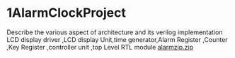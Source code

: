 # 1AlarmClockProject
Describe the various aspect of architecture and its verilog implementation LCD display driver ,LCD display Unit,time generator,Alarm Register ,Counter ,Key Register ,controller unit ,top Level RTL module
[alarmzip.zip](https://github.com/rpatel20b/1AlarmClockProject/files/7064544/alarmzip.zip)
